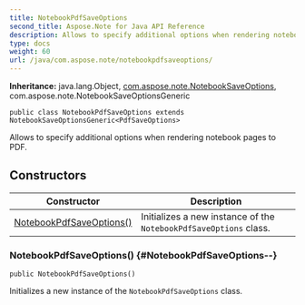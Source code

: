 ```yaml
---
title: NotebookPdfSaveOptions
second_title: Aspose.Note for Java API Reference
description: Allows to specify additional options when rendering notebook pages to PDF.
type: docs
weight: 60
url: /java/com.aspose.note/notebookpdfsaveoptions/
---
```


**Inheritance:**
java.lang.Object, [com.aspose.note.NotebookSaveOptions](../../com.aspose.note/notebooksaveoptions), com.aspose.note.NotebookSaveOptionsGeneric
```
public class NotebookPdfSaveOptions extends NotebookSaveOptionsGeneric<PdfSaveOptions>
```

Allows to specify additional options when rendering notebook pages to PDF.
## Constructors

| Constructor | Description |
| --- | --- |
| [NotebookPdfSaveOptions()](#NotebookPdfSaveOptions--) | Initializes a new instance of the `NotebookPdfSaveOptions` class. |
### NotebookPdfSaveOptions() {#NotebookPdfSaveOptions--}
```
public NotebookPdfSaveOptions()
```


Initializes a new instance of the `NotebookPdfSaveOptions` class.

